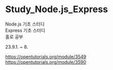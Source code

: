# Study_Node.js_Express

Node.js 기초 스터디
<br>
Express 기초 스터디
<br>
홀로 공부

23.9.1. ~ 8.

https://opentutorials.org/module/3549
<br>
https://opentutorials.org/module/3590
